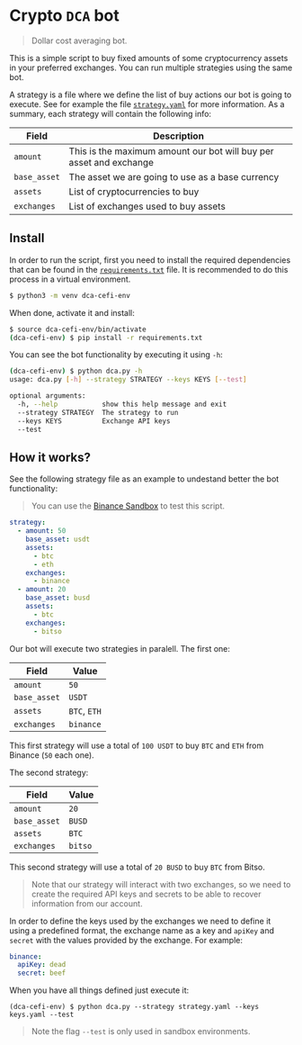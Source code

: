 # Crypto `DCA` bot

>Dollar cost averaging bot.

This is a simple script to buy fixed amounts of some cryptocurrency assets in your preferred
exchanges. You can run multiple strategies using the same bot.

A strategy is a file where we define the list of buy actions our bot is going to execute. See for example
the file [`strategy.yaml`](strategy.yaml) for more information. As a summary, each strategy will 
contain the following info:

| Field        	| Description                                                        	|
|--------------	|--------------------------------------------------------------------	|
| `amount`     	| This is the maximum amount our bot will buy per asset and exchange 	|
| `base_asset` 	| The asset we are going to use as a base currency                   	|
| `assets`     	| List of cryptocurrencies to buy                                       |
| `exchanges`  	| List of exchanges used to buy assets                               	|

## Install

In order to run the script, first you need to install the required dependencies that can be found in
the [`requirements.txt`](requirements.txt) file. It is recommended to do this process in a virtual
environment.

```sh
$ python3 -m venv dca-cefi-env
```

When done, activate it and install:

```sh
$ source dca-cefi-env/bin/activate
(dca-cefi-env) $ pip install -r requirements.txt
```

You can see the bot functionality by executing it using `-h`:

```sh
(dca-cefi-env) $ python dca.py -h
usage: dca.py [-h] --strategy STRATEGY --keys KEYS [--test]

optional arguments:
  -h, --help           show this help message and exit
  --strategy STRATEGY  The strategy to run
  --keys KEYS          Exchange API keys
  --test
```

## How it works?

See the following strategy file as an example to undestand better the bot functionality:

>You can use the [Binance Sandbox](https://testnet.binance.vision/) to test this script.

```yaml
strategy:
  - amount: 50
    base_asset: usdt
    assets:
      - btc
      - eth
    exchanges:
      - binance
  - amount: 20
    base_asset: busd
    assets:
      - btc
    exchanges:
      - bitso
```

Our bot will execute two strategies in paralell. The first one:

| Field        	| Value                                                        	|
|--------------	|--------------------------------------------------------------------	|
| `amount`     	| `50` 	|
| `base_asset` 	| `USDT`                   	|
| `assets`     	| `BTC`, `ETH`                                       |
| `exchanges`  	| `binance`                              	|

This first strategy will use a total of `100 USDT` to buy `BTC` and `ETH` from Binance (`50` each one).

The second strategy:

| Field        	| Value                                                        	|
|--------------	|--------------------------------------------------------------------	|
| `amount`     	| `20` 	|
| `base_asset` 	| `BUSD`                   	|
| `assets`     	| `BTC`                                       |
| `exchanges`  	| `bitso`                              	|

This second strategy will use a total of `20 BUSD` to buy `BTC` from Bitso. 

>Note that our strategy will interact with two exchanges, so we need to create the required API keys and
>secrets to be able to recover information from our account.

In order to define the keys used by the exchanges we need to define it using a predefined format, the
exchange name as a key and `apiKey` and `secret` with the values provided by the exchange. For example:

```yaml
binance:
  apiKey: dead
  secret: beef
```

When you have all things defined just execute it:

```
(dca-cefi-env) $ python dca.py --strategy strategy.yaml --keys keys.yaml --test
```

>Note the flag `--test` is only used in sandbox environments.

